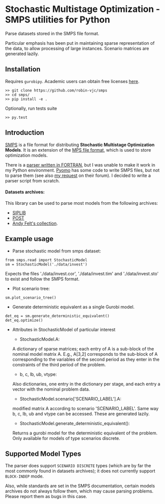 # Stochastic Multistage Optimization - SMPS utilities for Python

Parse datasets stored in the SMPS file format. 

Particular emphasis has been put in maintaining sparse representation of the data, to allow
processing of large instances. Scenario matrices are generated lazily.

## Installation

Requires `gurobipy`. Academic users can obtain free licenses [here](http://www.gurobi.com/academia/for-universities%5D). 

~~~~
>> git clone https://github.com/robin-vjc/smps
>> cd smps/
>> pip install -e .
~~~~

Optionally, run tests suite
~~~~
>> py.test
~~~~


## Introduction

[SMPS](http://myweb.dal.ca/gassmann/smps2.htm) is a file format for distributing **Stochastic Multistage Optimization Models**. 
It is an extension of the [MPS file format](https://en.wikipedia.org/wiki/MPS_(format)), which is used to store 
optimization models. 


There is a [parser written in FORTRAN](http://myweb.dal.ca/gassmann/inputs.htm), but I was unable to make it work in my 
Python environment. [Pyomo](http://www.pyomo.org/) has some code to write SMPS files, but not to parse them (see also 
[my request](https://groups.google.com/forum/#!searchin/pyomo-forum/smps/pyomo-forum/jfRD7BK4Mt4/GQqbpAzaBAAJ) on their forum). 
I decided to write a parser script from scratch. 

#### Datasets archives:

This library can be used to parse most models from the following archives:
 * [SIPLIB](http://www2.isye.gatech.edu/~sahmed/siplib/)
 * [POST](http://users.iems.northwestern.edu/~jrbirge/html/dholmes/post.html)
 * [Andy Felt's collection](http://www4.uwsp.edu/math/afelt/slptestset/download.html).

## Example usage

* Parse stochastic model from smps dataset:
~~~~
from smps.read import StochasticModel
sm = StochasticModel('./data/invest')
~~~~

Expects the files './data/invest.cor', './data/invest.tim' and './data/invest.sto' to exist and follow the
SMPS format.

* Plot scenario tree:

~~~~
sm.plot_scenario_tree()
~~~~

* Generate deterministic equivalent as a single Gurobi model.

~~~~
det_eq = sm.generate_deterministic_equivalent()
det_eq.optimize()
~~~~

* Attributes in StochasticModel of particular interest


    - StochasticModel.A: 
    
    A dictionary of sparse matrices; each entry of A is a sub-block of the nominal model matrix A. 
    E.g., A[3,2] corresponds to the sub-block of A corresponding to the variables of the second
    period as they enter in the constraints of the third period of the problem.
        
    - b, c, lb, ub, vtype:  
    
    Also dictionaries, one entry in the dictionary per stage, and each entry a vector with the
    nominal problem data.
                        
    - StochasticModel.scenario['SCENARIO_LABEL'].A: 
    
    modified matrix A according to scenario 'SCENARIO_LABEL'. Same way b, c, lb, ub and vtype can be accessed. 
    These are generated lazily.
                                                
    - StochasticModel.generate_deterministic_equivalent():  
    
    Returns a gurobi model for the deterministic equivalent of the problem. Only available for models of type 
    scenarios discrete.

## Supported Model Types

The parser does support `SCENARIO DISCRETE` types (which are by far the most commonly found in datasets archives); 
it does not currently support `BLOCK-INDEP` mode.

Also, while standards are set in the SMPS documentation, certain models archives do not always follow 
them, which may cause parsing problems. Please report them as bugs in this case.
